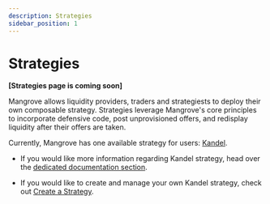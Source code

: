 ```yaml
---
description: Strategies
sidebar_position: 1
---
```



# Strategies

**[Strategies page is coming soon]**

Mangrove allows liquidity providers, traders and strategiests to deploy their own composable strategy. Strategies leverage Mangrove's core principles to incorporate defensive code, post unprovisioned offers, and redisplay liquidity after their offers are taken.

Currently, Mangrove has one available strategy for users: [Kandel](../../kandel/README.md).

* If you would like more information regarding Kandel strategy, head over the [dedicated documentation section](../../kandel/README.md).

* If you would like to create and manage your own Kandel strategy, check out [Create a Strategy](./create-strat.md).